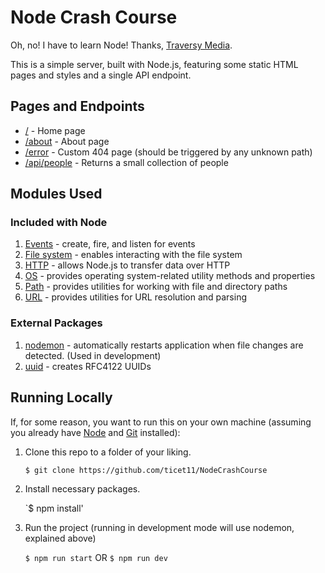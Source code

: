 # Node Crash Course

Oh, no! I have to learn Node! Thanks, [Traversy Media](https://youtu.be/fBNz5xF-Kx4).

This is a simple server, built with Node.js, featuring some static HTML pages and styles and a single API endpoint.

## Pages and Endpoints

- [/](https://bk-nodecrashcourse.herokuapp.com/) - Home page
- [/about](https://bk-nodecrashcourse.herokuapp.com/about) - About page
- [/error](https://bk-nodecrashcourse.herokuapp.com/error) - Custom 404 page (should be triggered by any unknown path)
- [/api/people](https://bk-nodecrashcourse.herokuapp.com/api/people) - Returns a small collection of people

## Modules Used

### Included with Node

1. [Events](https://nodejs.org/api/events.html#events) - create, fire, and listen for events
2. [File system](https://nodejs.org/api/fs.html#file-system) - enables interacting with the file system
3. [HTTP](https://nodejs.org/api/http.html#http) - allows Node.js to transfer data over HTTP
4. [OS](https://nodejs.org/api/os.html#os) - provides operating system-related utility methods and properties
5. [Path](https://nodejs.org/api/os.html#os) - provides utilities for working with file and directory paths
6. [URL](https://nodejs.org/api/url.html#url) - provides utilities for URL resolution and parsing

### External Packages

1. [nodemon](https://www.npmjs.com/package/nodemon) - automatically restarts application when file changes are detected. (Used in development)
2. [uuid](https://www.npmjs.com/package/uuid) - creates RFC4122 UUIDs

## Running Locally

If, for some reason, you want to run this on your own machine (assuming you already have [Node](https://nodejs.dev/) and [Git](https://git-scm.com/book/en/v2/Getting-Started-Installing-Git) installed):

1. Clone this repo to a folder of your liking.

   `$ git clone https://github.com/ticet11/NodeCrashCourse`

2. Install necessary packages.

    `$ npm install'

3. Run the project (running in development mode will use nodemon, explained above)

    `$ npm run start` OR 
    `$ npm run dev`